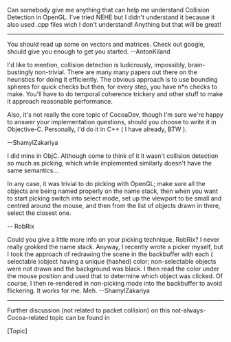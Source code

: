 Can somebody give me anything that can help me understand Collision Detection in OpenGL.
I've tried NEHE but I didn't understand it because it also used .cpp files wich I don't understand!
Anything but that will be great!

----

You should read up some on vectors and matrices. Check out google, should give you enough to get you started.
--AntonKiland

I'd like to mention, collision detection is ludicrously, impossibly, brain-bustingly non-trivial. There are many many papers out there on the heuristics for doing it efficiently. The obvious approach is to use bounding spheres for quick checks but then, for every step, you have n*n checks to make. You'll have to do temporal coherence trickery and other stuff to make it approach reasonable performance.

Also, it's not really the core topic of CocoaDev, though I'm sure we're happy to answer your implementation questions, should you choose to write it in Objective-C. Personally, I'd do it in C++ ( I have already, BTW ).

--ShamylZakariya

I did mine in ObjC. Although come to think of it it wasn't collision detection so much as picking, which while implemented similarly doesn't have the same semantics...

In any case, it was trivial to do picking with OpenGL; make sure all the objects are being named properly on the name stack, then when you want to start picking switch into select mode, set up the viewport to be small and centred around the mouse, and then from the list of objects drawn in there, select the closest one.

-- RobRix

Could you give a little more info on your picking technique, RobRix? I never really grokked the name stack. Anyway, I recently wrote a picker myself, but I took the approach of redrawing the scene in the backbuffer with each ( selectable )object having a unique (hashed) color; non-selectable objects were not drawn and the background was black. I then read the color under the mouse position and used that to determine which object was clicked. Of course, I then re-rendered in non-picking mode into the backbuffer to avoid flickering. It works for me. Meh. --ShamylZakariya

----

Further discussion (not related to packet collision) on this not-always-Cocoa-related topic can be found in

[Topic]
